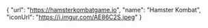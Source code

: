 {
    "url": "https://hamsterkombatgame.io",
    "name": "Hamster Kombat",
    "iconUrl": "https://i.imgur.com/AE86C2S.jpeg"
}
